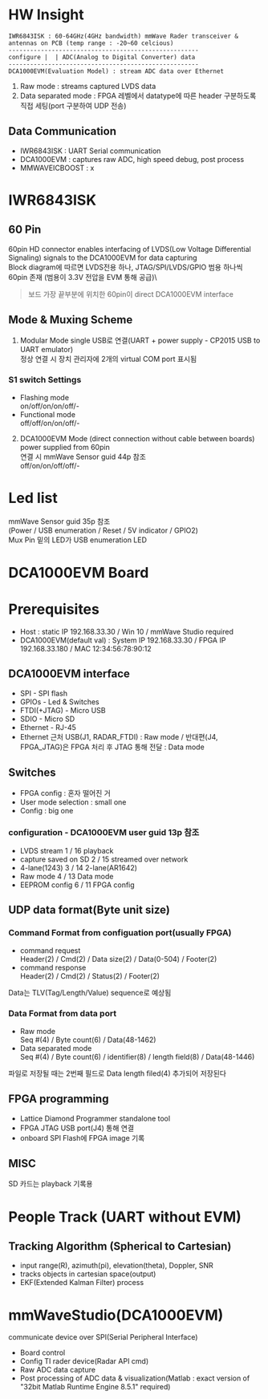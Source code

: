 # HW Insight
```
IWR6843ISK : 60-64GHz(4GHz bandwidth) mmWave Rader transceiver & antennas on PCB (temp range : -20~60 celcious)
-----------------------------------------------------
configure |  | ADC(Analog to Digital Converter) data
-----------------------------------------------------
DCA1000EVM(Evaluation Model) : stream ADC data over Ethernet
```
1. Raw mode : streams captured LVDS data
2. Data separated mode : FPGA 레벨에서 datatype에 따른 header 구분하도록 직접 세팅(port 구분하여 UDP 전송)

## Data Communication
* IWR6843ISK : UART Serial communication
* DCA1000EVM : captures raw ADC, high speed debug, post process
* MMWAVEICBOOST : x



# IWR6843ISK

## 60 Pin
60pin HD connector enables interfacing of LVDS(Low Voltage Differential Signaling) signals to the DCA1000EVM for data capturing\
Block diagram에 따르면 LVDS전용 하나, JTAG/SPI/LVDS/GPIO 범용 하나씩 60pin 존재
(범용이 3.3V 전압을 EVM 통해 공급)\
> 보드 가장 끝부분에 위치한 60pin이 direct DCA1000EVM interface

## Mode & Muxing Scheme
1. Modular Mode
single USB로 연결(UART + power supply - CP2015 USB to UART emulator)\
정상 연결 시 장치 관리자에 2개의 virtual COM port 표시됨

### S1 switch Settings
* Flashing mode\
on/off/on/on/off/-
* Functional mode\
off/off/on/on/off/-

2. DCA1000EVM Mode 
(direct connection without cable between boards)\
power supplied from 60pin\
연결 시 mmWave Sensor guid 44p 참조\
off/on/on/off/off/-

# Led list
mmWave Sensor guid 35p 참조\
(Power / USB enumeration / Reset / 5V indicator / GPIO2)\
Mux Pin 밑의 LED가 USB enumeration LED



# DCA1000EVM Board

# Prerequisites
* Host : static IP 192.168.33.30 / Win 10 / mmWave Studio required
* DCA1000EVM(default val) : System IP 192.168.33.30 / FPGA IP 192.168.33.180 / MAC 12:34:56:78:90:12


## DCA1000EVM interface
* SPI - SPI flash
* GPIOs - Led & Switches
* FTDI(+JTAG) - Micro USB
* SDIO - Micro SD
* Ethernet - RJ-45
* Ethernet 근처 USB(J1, RADAR_FTDI) : Raw mode / 반대편(J4, FPGA_JTAG)은 FPGA 처리 후 JTAG 통해 전달 : Data mode

## Switches
* FPGA config : 혼자 떨어진 거
* User mode selection : small one
* Config : big one

### configuration - DCA1000EVM user guid 13p 참조
* LVDS stream 1 / 16 playback
* capture saved on SD 2 / 15 streamed over network
* 4-lane(1243) 3 / 14 2-lane(AR1642)
* Raw mode 4 / 13 Data mode
* EEPROM config 6 / 11 FPGA config

## UDP data format(Byte unit size)

### Command Format from configuation port(usually FPGA)
* command request\
Header(2) / Cmd(2) / Data size(2) / Data(0-504) / Footer(2)
* command response\
Header(2) / Cmd(2) / Status(2) / Footer(2)

Data는 TLV(Tag/Length/Value) sequence로 예상됨

### Data Format from data port
* Raw mode\
Seq #(4) / Byte count(6) / Data(48-1462)
* Data separated mode\
Seq #(4) / Byte count(6) / identifier(8) / length field(8) / Data(48-1446)

파일로 저장될 때는 2번째 필드로 Data length filed(4) 추가되어 저장된다


## FPGA programming
* Lattice Diamond Programmer standalone tool
* FPGA JTAG USB port(J4) 통해 연결
* onboard SPI Flash에 FPGA image 기록

## MISC
SD 카드는 playback 기록용



# People Track (UART without EVM)
## Tracking Algorithm (Spherical to Cartesian)
* input
range(R), azimuth(pi), elevation(theta), Doppler, SNR
* tracks objects in cartesian space(output)
* EKF(Extended Kalman Filter) process



# mmWaveStudio(DCA1000EVM)
communicate device over SPI(Serial Peripheral Interface)
* Board control
* Config TI rader device(Radar API cmd)
* Raw ADC data capture
* Post processing of ADC data & visualization(Matlab : exact version of "32bit Matlab Runtime Engine 8.5.1" required)
